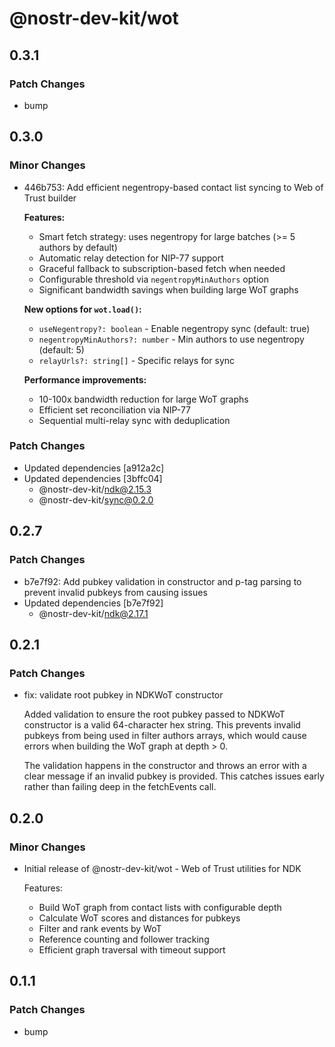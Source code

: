 # @nostr-dev-kit/wot

## 0.3.1

### Patch Changes

- bump

## 0.3.0

### Minor Changes

- 446b753: Add efficient negentropy-based contact list syncing to Web of Trust builder

    **Features:**
    - Smart fetch strategy: uses negentropy for large batches (>= 5 authors by default)
    - Automatic relay detection for NIP-77 support
    - Graceful fallback to subscription-based fetch when needed
    - Configurable threshold via `negentropyMinAuthors` option
    - Significant bandwidth savings when building large WoT graphs

    **New options for `wot.load()`:**
    - `useNegentropy?: boolean` - Enable negentropy sync (default: true)
    - `negentropyMinAuthors?: number` - Min authors to use negentropy (default: 5)
    - `relayUrls?: string[]` - Specific relays for sync

    **Performance improvements:**
    - 10-100x bandwidth reduction for large WoT graphs
    - Efficient set reconciliation via NIP-77
    - Sequential multi-relay sync with deduplication

### Patch Changes

- Updated dependencies [a912a2c]
- Updated dependencies [3bffc04]
    - @nostr-dev-kit/ndk@2.15.3
    - @nostr-dev-kit/sync@0.2.0

## 0.2.7

### Patch Changes

- b7e7f92: Add pubkey validation in constructor and p-tag parsing to prevent invalid pubkeys from causing issues
- Updated dependencies [b7e7f92]
    - @nostr-dev-kit/ndk@2.17.1

## 0.2.1

### Patch Changes

- fix: validate root pubkey in NDKWoT constructor

    Added validation to ensure the root pubkey passed to NDKWoT constructor is a valid 64-character hex string. This prevents invalid pubkeys from being used in filter authors arrays, which would cause errors when building the WoT graph at depth > 0.

    The validation happens in the constructor and throws an error with a clear message if an invalid pubkey is provided. This catches issues early rather than failing deep in the fetchEvents call.

## 0.2.0

### Minor Changes

- Initial release of @nostr-dev-kit/wot - Web of Trust utilities for NDK

    Features:
    - Build WoT graph from contact lists with configurable depth
    - Calculate WoT scores and distances for pubkeys
    - Filter and rank events by WoT
    - Reference counting and follower tracking
    - Efficient graph traversal with timeout support

## 0.1.1

### Patch Changes

- bump
